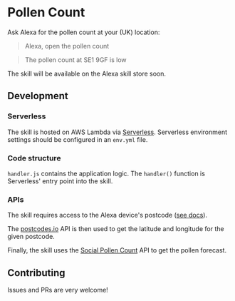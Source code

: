# Pollen Count

Ask Alexa for the pollen count at your (UK) location:

> Alexa, open the pollen count

> The pollen count at SE1 9GF is low

The skill will be available on the Alexa skill store soon.


## Development

### Serverless

The skill is hosted on AWS Lambda via [Serverless](https://serverless.com/framework/docs). Serverless environment settings should be configured in an `env.yml` file.


### Code structure

`handler.js` contains the application logic. The `handler()` function is Serverless' entry point into the skill.


### APIs

The skill requires access to the Alexa device's postcode ([see docs](https://developer.amazon.com/public/solutions/alexa/alexa-skills-kit/docs/device-address-api)).

The [postcodes.io](https://postcodes.io) API is then used to get the latitude and longitude for the given postcode.

Finally, the skill uses the [Social Pollen Count](https://socialpollencount.co.uk) API to get the pollen forecast.


## Contributing

Issues and PRs are very welcome!
